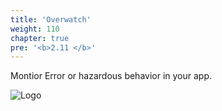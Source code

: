 ```yaml
---
title: 'Overwatch'
weight: 110
chapter: true
pre: '<b>2.11 </b>'
---
```


Montior Error or hazardous behavior in your app.

![Logo](/img/goblin-blupi-spy.png?width=600px&lightbox=false)
